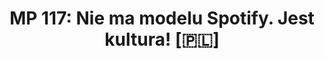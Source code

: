 ---
output: false
type: podcast
name: Menedżer Plus
title: "MP 117: Nie ma modelu Spotify. Jest kultura! [🇵🇱]"
links:
  - type: episode
    link: https://mariuszchrapko.com/nie-ma-modelu-spotify-jest-kultura/
  - type: spotify
    link: https://open.spotify.com/episode/3Ce7wA9WQz3opnwS2jiAyt?si=62471072dac84ca5
---
